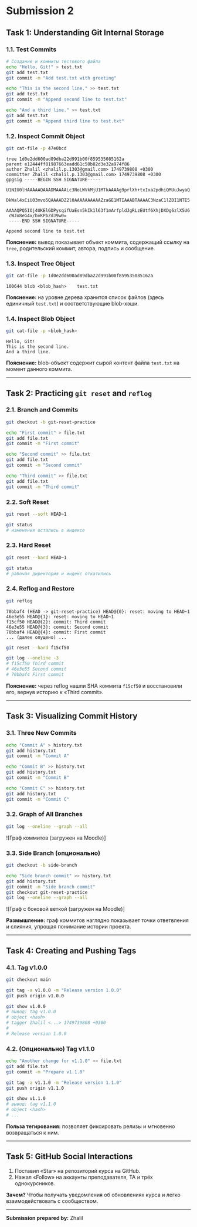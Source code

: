 # Submission 2

## Task 1: Understanding Git Internal Storage

### 1.1. Test Commits

```bash
# Создание и коммиты тестового файла
echo "Hello, Git!" > test.txt
git add test.txt
git commit -m "Add test.txt with greeting"

echo "This is the second line." >> test.txt
git add test.txt
git commit -m "Append second line to test.txt"

echo "And a third line." >> test.txt
git add test.txt
git commit -m "Append third line to test.txt"
```

### 1.2. Inspect Commit Object

```bash
git cat-file -p 47e0bcd
```

```
tree 1d0e2dd600ad89dba22d991b00f859535085162a
parent e12444ff81987663eadd61c50b82d3e32a974f86
author Zhalil <zhalil.p.1303@gmail.com> 1749739808 +0300
committer Zhalil <zhalil.p.1303@gmail.com> 1749739808 +0300
gpgsig -----BEGIN SSH SIGNATURE-----
 U1NIU0lHAAAAAQAAADMAAAALc3NoLWVkMjU1MTkAAAAg9prlXh+txIxa2pdhiQMUuJwyaQ
 DkWal4xCiU03mvo5QAAAADZ2l0AAAAAAAAAAZzaGE1MTIAAABTAAAAC3NzaC1lZDI1NTE5
 AAAAQPQ5IOj4UKElGDPysqifUaEsn5kIk1l63f1mArfpldJgRLzEUtf6XhjDXDg6zlX5U6
 cWJo8eG4x/bvKPbZdJ9w0=
 -----END SSH SIGNATURE-----

Append second line to test.txt
```

**Пояснение:** вывод показывает объект коммита, содержащий ссылку на `tree`, родительский коммит, автора, подпись и сообщение.

### 1.3. Inspect Tree Object

```bash
git cat-file -p 1d0e2dd600ad89dba22d991b00f859535085162a
```

```
100644 blob <blob_hash>    test.txt
```

**Пояснение:** на уровне дерева хранится список файлов (здесь единичный `test.txt`) и соответствующие blob-хэши.

### 1.4. Inspect Blob Object

```bash
git cat-file -p <blob_hash>
```

```
Hello, Git!
This is the second line.
And a third line.
```

**Пояснение:** blob-объект содержит сырой контент файла `test.txt` на момент данного коммита.

---

## Task 2: Practicing `git reset` and `reflog`

### 2.1. Branch and Commits

```bash
git checkout -b git-reset-practice

echo "First commit" > file.txt
git add file.txt
git commit -m "First commit"

echo "Second commit" >> file.txt
git add file.txt
git commit -m "Second commit"

echo "Third commit" >> file.txt
git add file.txt
git commit -m "Third commit"
```

### 2.2. Soft Reset

```bash
git reset --soft HEAD~1
```

```bash
git status
# изменения остались в индексе
```

### 2.3. Hard Reset

```bash
git reset --hard HEAD~1
```

```bash
git status
# рабочая директория и индекс откатились
```

### 2.4. Reflog and Restore

```bash
git reflog
```

```
70bbaf4 (HEAD -> git-reset-practice) HEAD@{0}: reset: moving to HEAD~1
46e3e55 HEAD@{1}: reset: moving to HEAD~1
f15cf50 HEAD@{2}: commit: Third commit
46e3e55 HEAD@{3}: commit: Second commit
70bbaf4 HEAD@{4}: commit: First commit
... (далее опущено) ...
```

```bash
git reset --hard f15cf50
```

```bash
git log --oneline -3
# f15cf50 Third commit
# 46e3e55 Second commit
# 70bbaf4 First commit
```

**Пояснение:** через reflog нашли SHA коммита `f15cf50` и восстановили его, вернув историю к «Third commit».

---

## Task 3: Visualizing Commit History

### 3.1. Three New Commits

```bash
echo "Commit A" > history.txt
git add history.txt
git commit -m "Commit A"

echo "Commit B" >> history.txt
git add history.txt
git commit -m "Commit B"

echo "Commit C" >> history.txt
git add history.txt
git commit -m "Commit C"
```

### 3.2. Graph of All Branches

```bash
git log --oneline --graph --all
```

![Граф коммитов (загружен на Moodle)]

### 3.3. Side Branch (опционально)

```bash
git checkout -b side-branch

echo "Side branch commit" >> history.txt
git add history.txt
git commit -m "Side branch commit"
git checkout git-reset-practice
git log --oneline --graph --all
```

![Граф с боковой веткой (загружен на Moodle)]

**Размышление:** граф коммитов наглядно показывает точки ответвления и слияния, упрощая понимание истории проекта.

---

## Task 4: Creating and Pushing Tags

### 4.1. Tag v1.0.0

```bash
git checkout main

git tag -a v1.0.0 -m "Release version 1.0.0"
git push origin v1.0.0
```

```bash
git show v1.0.0
# вывод: tag v1.0.0
# object <hash>
# tagger Zhalil <...> 1749739808 +0300
#
# Release version 1.0.0
```

### 4.2. (Опционально) Tag v1.1.0

```bash
echo "Another change for v1.1.0" >> file.txt
git add file.txt
git commit -m "Prepare v1.1.0"

git tag -a v1.1.0 -m "Release version 1.1.0"
git push origin v1.1.0
```

```bash
git show v1.1.0
# вывод: tag v1.1.0
# object <hash>
# ...
```

**Польза тегирования:** позволяет фиксировать релизы и мгновенно возвращаться к ним.

---

## Task 5: GitHub Social Interactions

1. Поставил «Star» на репозиторий курса на GitHub.
2. Нажал «Follow» на аккаунты преподавателя, ТА и трёх однокурсников.

**Зачем?** Чтобы получать уведомления об обновлениях курса и легко взаимодействовать с сообществом.

---

**Submission prepared by:** Zhalil

